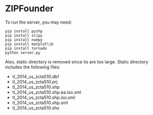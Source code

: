 ZIPFounder
==========
To run the server, you may need:
```
pip install pyshp
pip install scipy
pip install numpy
pip install matplotlib
pip install tornado
python server.py
```
Also, static directory is removed since its are too large.
Static directory includes the following files:
* tl_2014_us_zcta510.dbf
* tl_2014_us_zcta510.prj
* tl_2014_us_zcta510.shp
* tl_2014_us_zcta510.shp.ea.iso.xml
* tl_2014_us_zcta510.shp.iso.xml
* tl_2014_us_zcta510.shp.xml
* tl_2014_us_zcta510.shx
